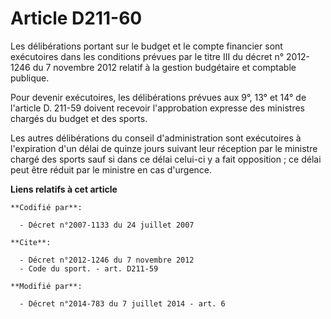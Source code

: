 # Article D211-60

Les délibérations portant sur le budget et le compte financier sont exécutoires dans les conditions prévues par le titre III
du décret n° 2012-1246 du 7 novembre 2012 relatif à la gestion budgétaire et comptable publique. 

Pour devenir exécutoires, les délibérations prévues aux 9°, 13° et 14° de l'article D. 211-59 doivent recevoir l'approbation
expresse des ministres chargés du budget et des sports. 

Les autres délibérations du conseil d'administration sont exécutoires à l'expiration d'un délai de quinze jours suivant leur
réception par le ministre chargé des sports sauf si dans ce délai celui-ci y a fait opposition ; ce délai peut être réduit
par le ministre en cas d'urgence.

**Liens relatifs à cet article**

	**Codifié par**:

	  - Décret n°2007-1133 du 24 juillet 2007

	**Cite**:

	  - Décret n°2012-1246 du 7 novembre 2012
	  - Code du sport. - art. D211-59

	**Modifié par**:

	  - Décret n°2014-783 du 7 juillet 2014 - art. 6
